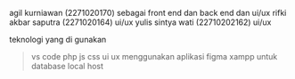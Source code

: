 agil kurniawan (2271020170) sebagai front end dan back end dan ui/ux
rifki akbar saputra (2271020164) ui/ux
yulis sintya wati (22710202162) ui/ux

teknologi yang di gunakan 
>vs code
>php
>js
>css
>ui ux menggunakan aplikasi figma
>xampp untuk database local host
